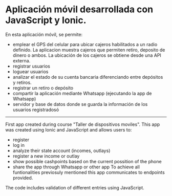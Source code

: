 # Aplicación móvil desarrollada con JavaScript y Ionic.

En esta aplicación móvil, se permite:
- emplear el GPS del celular para ubicar cajeros habilitados a un radio definido. La aplicacion muestra cajeros que permiten retiro, deposito de dinero o ambos. 
  La ubicación de los cajeros se obtiene desde una API externa.
- registrar usuarios
- loguear usuarios
- analizar el estado de su cuenta bancaria diferenciando entre depósitos y retiros.
- registrar un retiro o depósito
- compartir la aplicación mediante Whatsapp (ejecutando la app de Whatsapp)
- servidor y base de datos donde se guarda la información de los usuarios registradosó

------------------------------------------------------------------------------------------------------------------------------------------------------------------

First app created during course "Taller de dispositivos moviles". This app was created using Ionic and JavaScript and allows users to:
- register
- log in
- analyze their state account (incomes, outlays)
- register a new income or outlay
- show possible cashpoints based on the current possition of the phone
- share the app through Whatsapp or other app
To achieve all funtionalities previosuly mentioned this app communicates to endpoints provided. 

The code includes validation of different entries using JavaScript.
